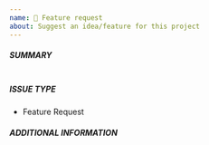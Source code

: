 ```yaml
---
name: 🐾 Feature request
about: Suggest an idea/feature for this project
---
```

<!--- Verify first that your feature request was not already discussed on GitHub -->

##### SUMMARY
<!--- Describe the new feature/improvement briefly below -->
```paste below

```

##### ISSUE TYPE
- Feature Request

##### ADDITIONAL INFORMATION
<!--- Describe how the feature would be used, why it is needed and what it would solve -->

<!--- Paste an example or commands between quotes below -->
```paste below

```

<!--- HINT: You can also paste gist.github.com links for larger files -->
